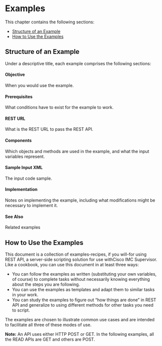 # Examples

This chapter contains the following sections:

* [Structure of an Example](#structure-of-an-example)
* [How to Use the Examples](#how-to-use-the-examples)

## Structure of an Example

Under a descriptive title, each example comprises the following sections:

#### Objective

When you would use the example.

#### Prerequisites

What conditions have to exist for the example to work.

#### REST URL

What is the REST URL to pass the REST API.

#### Components

Which objects and methods are used in the example, and what the input variables represent.

#### Sample Input XML

The input code sample.

#### Implementation

Notes on implementing the example, including what modifications might be necessary to implement it.

#### See Also

Related examples

## How to Use the Examples

This document is a collection of examples-recipes, if you will-for using REST API, a server-side scripting solution for use withCisco IMC Supervisor. Like a cookbook, you can use this document in at least three ways:

* You can follow the examples as written \(substituting your own variables, of course\) to complete tasks without necessarily knowing everything about the steps you are following.
* You can use the examples as templates and adapt them to similar tasks in your work.
* You can study the examples to figure out “how things are done” in REST API and generalize to using different methods for other tasks you need to script.

The examples are chosen to illustrate common use cases and are intended to facilitate all three of these modes of use.

**Note:** An API uses either HTTP POST or GET. In the following examples, all the READ APIs are GET and others are POST.



